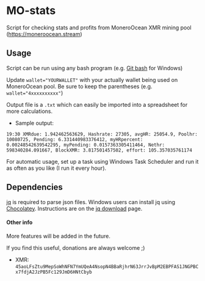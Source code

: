 # MO-stats
Script for checking stats and profits from MoneroOcean XMR mining pool (https://moneroocean.stream)

## Usage
Script can be run using any bash program (e.g. [Git bash](https://gitforwindows.org/) for Windows)

Update `wallet="YOURWALLET"` with your actually wallet being used on MoneroOcean pool. Be sure to keep the parentheses (e.g. `wallet="4xxxxxxxxxx"`)

Output file is a `.txt` which can easily be imported into a spreadsheet for more calculations.
* Sample output:
```
19:30 XMRdue: 1.942462563629, Hashrate: 27305, avgHR: 25054.9, Poolhr: 10080725, Pending: 6.331440983376412, myHRpercent: 0.00248542639542295, myPending: 0.0157363305411464, Nethr: 598340284.091667, BlockXMR: 3.817501457502, effort: 105.357035761174
```

For automatic usage, set up a task using Windows Task Scheduler and run it as often as you like (I run it every hour).

## Dependencies
[jq](https://stedolan.github.io/jq/) is required to parse json files. Windows users can install jq using [Chocolatey](https://chocolatey.org/). Instructions are on the [jq download](https://stedolan.github.io/jq/download/) page.

#### Other info
More features will be added in the future.

If you find this useful, donations are always welcome ;)
* XMR: `45aoLFsZtu9MepSoWhNFN7YmUQeA4NsopN4BBaRjhrN63JrrJvBpM2EBPFAS1JNGPBCx7fdjA2JzPB5Fc129JmD6HNtCbyb`

